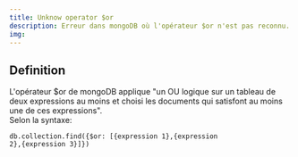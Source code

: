 ```yaml
---
title: Unknow operator $or
description: Erreur dans mongoDB où l'opérateur $or n'est pas reconnu.
img:
---
```


## Definition

L'opérateur $or de mongoDB applique "un OU logique sur un tableau de deux expressions au moins et choisi les documents qui satisfont au moins une de ces expressions".   
Selon la syntaxe:   
   
   <code>db.collection.find({$or: [{expression 1},{expression 2},{expression 3}]})</code>
